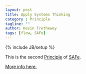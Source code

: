 ```yaml
---
layout: post
title: Apply Systems Thinking
category : Principle
tagline: ""
author: Kevin Trethewey
tags: [flow, SAFe]
---
```

{% include JB/setup %}

This is the second [Principle](/principles.html) of [SAFe](/archetype/SAFe/).

[More info here.](http://scaledagileframework.com/apply-systems-thinking/)



